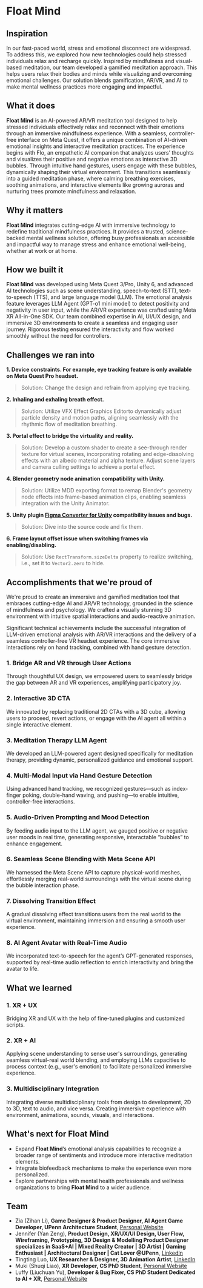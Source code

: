 # Float Mind

## Inspiration

In our fast-paced world, stress and emotional disconnect are widespread. To address this, we explored how new technologies could help stressed individuals relax and recharge quickly. Inspired by mindfulness and visual-based meditation, our team developed a gamified meditation approach. This helps users relax their bodies and minds while visualizing and overcoming emotional challenges. Our solution blends gamification, AR/VR, and AI to make mental wellness practices more engaging and impactful.

## What it does

**Float Mind** is an AI-powered AR/VR meditation tool designed to help stressed individuals effectively relax and reconnect with their emotions through an immersive mindfulness experience. With a seamless, controller-free interface on Meta Quest, it offers a unique combination of AI-driven emotional insights and interactive meditation practices.
The experience begins with Flo, an empathetic AI companion that analyzes users’ thoughts and visualizes their positive and negative emotions as interactive 3D bubbles. Through intuitive hand gestures, users engage with these bubbles, dynamically shaping their virtual environment. This transitions seamlessly into a guided meditation phase, where calming breathing exercises, soothing animations, and interactive elements like growing auroras and nurturing trees promote mindfulness and relaxation.

## Why it matters

**Float Mind** integrates cutting-edge AI with immersive technology to redefine traditional mindfulness practices. It provides a trusted, science-backed mental wellness solution, offering busy professionals an accessible and impactful way to manage stress and enhance emotional well-being, whether at work or at home.

## How we built it

**Float Mind** was developed using Meta Quest 3/Pro, Unity 6, and advanced AI technologies such as scene understanding, speech-to-text (STT), text-to-speech (TTS), and large language model (LLM). The emotional analysis feature leverages LLM Agent (GPT-o1 mini model) to detect positivity and negativity in user input, while the AR/VR experience was crafted using Meta XR All-in-One SDK. Our team combined expertise in AI, UI/UX design, and immersive 3D environments to create a seamless and engaging user journey. Rigorous testing ensured the interactivity and flow worked smoothly without the need for controllers.

## Challenges we ran into

**1. Device constraints. For example, eye tracking feature is only available on Meta Quest Pro headset.**

> Solution: Change the design and refrain from applying eye tracking.

**2. Inhaling and exhaling breath effect.**

> Solution: Utilize VFX Effect Graphics Editorto dynamically adjust particle density and motion paths, aligning seamlessly with the rhythmic flow of meditation breathing.

**3. Portal effect to bridge the virtuality and reality.**

> Solution: Develop a custom shader to create a see-through render texture for virtual scenes, incorporating rotating and edge-dissolving effects with an albedo material and alpha texture. Adjust scene layers and camera culling settings to achieve a portal effect.

**4. Blender geometry node animation compatibility with Unity.**

> Solution: Utilize MDD exporting format to remap Blender's geometry node effects into frame-based animation clips, enabling seamless integration with the Unity Animator.

**5. Unity plugin [Figma Converter for Unity](https://assetstore.unity.com/packages/tools/utilities/figma-converter-for-unity-198134) compatibility issues and bugs.**

> Solution: Dive into the source code and fix them.

**6. Frame layout offset issue when switching frames via enabling/disabling.**

> Solution: Use `RectTransform.sizeDelta` property to realize switching, i.e., set it to `Vector2.zero` to hide.

## Accomplishments that we're proud of

We're proud to create an immersive and gamified meditation tool that embraces cutting-edge AI and AR/VR technology, grounded in the science of mindfulness and psychology. We crafted a visually stunning 3D environment with intuitive spatial interactions and audio-reactive animation.

Significant technical achievements include the successful integration of LLM-driven emotional analysis with AR/VR interactions and the delivery of a seamless controller-free VR headset experience. The core immersive interactions rely on hand tracking, combined with hand gesture detection.

### 1. Bridge AR and VR through User Actions

Through thoughtful UX design, we empowered users to seamlessly bridge the gap between AR and VR experiences, amplifying participatory joy.

### 2. Interactive 3D CTA

We innovated by replacing traditional 2D CTAs with a 3D cube, allowing users to proceed, revert actions, or engage with the AI agent all within a single interactive element.

### 3. Meditation Therapy LLM Agent

We developed an LLM-powered agent designed specifically for meditation therapy, providing dynamic, personalized guidance and emotional support.

### 4. Multi-Modal Input via Hand Gesture Detection

Using advanced hand tracking, we recognized gestures—such as index-finger poking, double-hand waving, and pushing—to enable intuitive, controller-free interactions.

### 5. Audio-Driven Prompting and Mood Detection

By feeding audio input to the LLM agent, we gauged positive or negative user moods in real time, generating responsive, interactable “bubbles” to enhance engagement.

### 6. Seamless Scene Blending with Meta Scene API

We harnessed the Meta Scene API to capture physical-world meshes, effortlessly merging real-world surroundings with the virtual scene during the bubble interaction phase.

### 7. Dissolving Transition Effect

A gradual dissolving effect transitions users from the real world to the virtual environment, maintaining immersion and ensuring a smooth user experience.

### 8. AI Agent Avatar with Real-Time Audio

We incorporated text-to-speech for the agent’s GPT-generated responses, supported by real-time audio reflection to enrich interactivity and bring the avatar to life.

## What we learned

### 1. XR + UX

Bridging XR and UX with the help of fine-tuned plugins and customized scripts.

### 2. XR + AI

Applying scene understanding to sense user's surroundings, generating seamless virtual-real world blending, and employing LLMs capacities to process context (e.g., user's emotion) to facilitate personalized immersive experience. 

### 3. Multidisciplinary Integration

Integrating diverse multidisciplinary tools from design to development, 2D to 3D, text to audio, and vice versa. Creating immersive experience with environment, animations, sounds, visuals, and interactions.

## What's next for Float Mind

- Expand **Float Mind**’s emotional analysis capabilities to recognize a broader range of sentiments and introduce more interactive meditation elements.
- Integrate biofeedback mechanisms to make the experience even more personalized.
- Explore partnerships with mental health professionals and wellness organizations to bring **Float Mind** to a wider audience.

## Team

- Zia (Zihan Li), **Game Designer & Product Designer, AI Agent Game Developer, UPenn Architecture Student**, [Personal Website](https://www.zihanli.org/)
- Jennifer (Yan Zeng), **Product Design, XR/UX/UI Design, User Flow, Wireframing, Prototyping, 3D Design & Modelling Product Designer specializes in SaaS+AI | Mixed Reality Creator | 3D Artist | Gaming Enthusiast | Architectural Designer | Cat Lover @UPenn**, [LinkedIn](https://www.linkedin.com/in/jennifer-zeng-b4244b171/)
- Tingting Luo, **UX Researcher & Designer, 3D Animation Artist**, [LinkedIn](https://www.linkedin.com/in/tingting-luo-uiux/)
- Muki (Shuqi Liao), **XR Developer, CS PhD Student**, [Personal Website](https://yvettemuki.github.io/)
- Luffy (Liuchuan Yu), **Developer & Bug Fixer, CS PhD Student Dedicated to AI + XR**, [Personal Website](https://www.chuange.org/)
